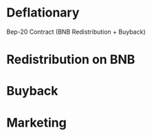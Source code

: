 # Deflationary
Bep-20 Contract (BNB Redistribution + Buyback)

# Redistribution on BNB
# Buyback 
# Marketing 
